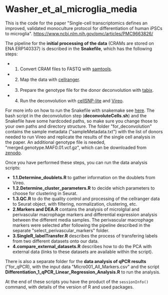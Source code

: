 # Washer_et_al_microglia_media

This is the code for the paper "Single-cell transcriptomics defines an improved, validated monoculture protocol for differentiation of human iPSCs to microglia". https://www.ncbi.nlm.nih.gov/pmc/articles/PMC9663826/

The pipeline for the **initial processing of the data** (CRAMs are stored on ENA ERP140337) is described in the **Snakefile**, which has the following steps:

- 1. Convert CRAM files to FASTQ with [samtools](http://www.htslib.org/doc/samtools-fasta.html).
- 2. Map the data with [cellranger](https://support.10xgenomics.com/single-cell-gene-expression/software/pipelines/latest/what-is-cell-ranger).
- 3. Prepare the genotype file for the donor deconvolution with [tabix](http://www.htslib.org/doc/tabix.html).
- 4. Run the deconvolution with [cellSNP-lite](https://cellsnp-lite.readthedocs.io/en/latest/) and [Vireo](https://vireosnp.readthedocs.io/en/latest/).

For more info on how to run the Snakefile with snakemake see [here](https://snakemake.readthedocs.io/en/stable/). The bash script in the deconvolution step (**deconvoluteCells.sh**) and the Snakefile have some hardcoded paths, so make sure you change those to your own paths and directory structure. The folder "for_deconvolution" contains the sample metadata ("sampleMetadata.txt") with the list of donors needed to run Vireo and replicate the results of the single cell analysis in the paper. An additional genotype file is needed, "merged.genotype.MAF0.01.vcf.gz", which can be downloaded from [zenodo](https://zenodo.org/record/7010323#.Yv-9nC8w1-U).

Once you have performed these steps, you can run the data analysis scripts:
- **1.1.Determine_doublets.R** to gather information on the doublets from Vireo.
- **1.2.Determine_cluster_parameters.R** to decide which parameters to choose for clustering in Seurat.
- **1.3.QC.R** to do the quality control and processing of the cellranger data to Seurat object, with filtering, normalization, clustering, etc.
- **2.Markers and DEA.R** contains the analysis of microlglial and perivascular macrophage markers and differential expression analysis between the different media samples. The perivascular macrophage markers were selected after following the pipeline described in the separate "select_perivascular_markers" folder.
- **3.SingleR_labelTransfer.R** describes the process of transfering labels from two different datasets onto our data.
- **4.compare_external_datasets.R** describes how to do the PCA with external data (links to these datasets are available within the script).

There is also a separate folder for the **data analysis of qPCR results** ("for_qPCR), with the input data "Micro001_All_Markers.csv" and the script **Differentiation_1_qPCR_Linear_Regression_Analysis.R** to run the analysis.

At the end of these scripts you have the product of the `sessionInfo()` command, with details of the version of R and used packages.
